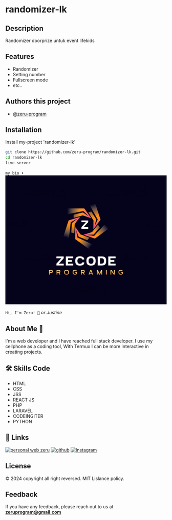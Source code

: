 # randomizer-lk

## Description
Randomizer doorprize untuk event lifekids


## Features
- Randomizer
- Setting number
- Fullscreen mode
- etc..


## Authors this project

- [@zeru-program](https://www.github.com/zeru-program)
<!-- change your authors in here -->


## Installation

Install my-project 'randomizer-lk'

```bash
git clone https://github.com/zeru-program/randomizer-lk.git
cd randomizer-lk
live-server
```
<!-- change your step installation  in here -->

   
<!-- change your bio in here -->

`my bio ⬇️`
![Logo](https://raw.githubusercontent.com/zeru-program/Assets/main/zecode-logo.png)

 `Hi, I'm Zeru! 👋`
*or Justine*

##  About Me 🚀
I'm a web developer and I have reached full stack developer. I use my cellphone as a coding tool, With Termux I can be more interactive in creating projects.



## 🛠 Skills Code
- HTML
- CSS
- JSS
- REACT JS
- PHP
- LARAVEL
- CODEINGITER
- PYTHON

## 🔗 Links
[![personal web zeru](https://img.shields.io/badge/zeru%20website-fff?style=for-the-badge&logo=ko-fi&logoColor=black)](https://katherineoelsner.com/)
[![github](https://img.shields.io/badge/github-gray?style=for-the-badge&logo=github&logoColor=white)](https://github.io/zeru-program/)
[![Instagram](https://img.shields.io/badge/Instagram-000?style=for-the-badge&logo=instagram&logoColor=white)](https://twitter.com/)

## License
© 2024 copyright all right reversed. MIT Lislance policy.



## Feedback

If you have any feedback,
please reach out to us at **zeruprogram@gmail.com**
<!-- change your email  -->

